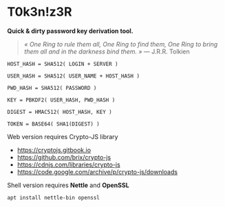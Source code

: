# T0k3n!z3R

**Quick & dirty password key derivation tool.**

> _« One Ring to rule them all, One Ring to find them, One Ring to bring them all and in the darkness bind them. »_
— J.R.R. Tolkien

```
HOST_HASH = SHA512( LOGIN + SERVER )

USER_HASH = SHA512( USER_NAME + HOST_HASH )

PWD_HASH = SHA512( PASSWORD )

KEY = PBKDF2( USER_HASH, PWD_HASH )

DIGEST = HMAC512( HOST_HASH, KEY )

TOKEN = BASE64( SHA1(DIGEST) )
```

Web version requires Crypto-JS library

- https://cryptojs.gitbook.io
- https://github.com/brix/crypto-js
- https://cdnjs.com/libraries/crypto-js
- https://code.google.com/archive/p/crypto-js/downloads

Shell version requires **Nettle** and **OpenSSL**

`apt install nettle-bin openssl`

